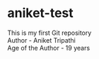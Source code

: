# aniket-test
This is my first Git repository
<br>
Author - Aniket Tripathi
<br>
Age of the Author - 19 years

